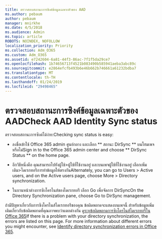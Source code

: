 ```yaml
---
title: ตรวจสอบสถานะการซิงค์ข้อมูลเฉพาะตัวของ AAD
ms.author: pebaum
author: pebaum
manager: mnirkhe
ms.date: 4/5/2018
ms.audience: Admin
ms.topic: article
ROBOTS: NOINDEX, NOFOLLOW
localization_priority: Priority
ms.collection: Adm_O365
ms.custom: Adm_O365
ms.assetid: e7242604-6a81-44f3-86ac-7f1f5da29ce7
ms.openlocfilehash: 1b74656713f4521b083490b585941aeba3abc89c
ms.sourcegitcommit: e2864efcfb493b6e46b662b746661a61232bdba7
ms.translationtype: MT
ms.contentlocale: th-TH
ms.lasthandoff: 01/24/2019
ms.locfileid: "29498465"
---
```

# <a name="check-aad-identity-sync-status"></a><span data-ttu-id="d45a3-102">ตรวจสอบสถานะการซิงค์ข้อมูลเฉพาะตัวของ AAD</span><span class="sxs-lookup"><span data-stu-id="d45a3-102">Check AAD Identity Sync status</span></span>

<span data-ttu-id="d45a3-103">ตรวจสอบสถานะการซิงค์ได้ง่าย:</span><span class="sxs-lookup"><span data-stu-id="d45a3-103">Checking sync status is easy:</span></span> 
  
- <span data-ttu-id="d45a3-104">ลงชื่อเข้าใช้ Office 365 admin ศูนย์กลาง และเลือก \*\* สถานะ DirSync \*\* บนโฮมเพจหรือไม่</span><span class="sxs-lookup"><span data-stu-id="d45a3-104">Sign in to the Office 365 admin center and choose \*\* DirSync Status \*\* on the home page.</span></span> 
    
- <span data-ttu-id="d45a3-105">อีกวิธีหนึ่งคือ คุณสามารถไปยังผู้ใช้\>ผู้ใช้ที่ใช้งานอยู่ และบนเพจผู้ใช้ที่ใช้งานอยู่ เลือกเพิ่มเติม\>ไดเรกทอรีการทำข้อมูลให้ตรงกัน</span><span class="sxs-lookup"><span data-stu-id="d45a3-105">Alternately, you can go to Users \> Active users, and on the Active users page, choose More \> Directory synchronization.</span></span>
    
- <span data-ttu-id="d45a3-106">ในบานหน้าต่างการซิงโครไนส์ของไดเรกทอรี เลือก Go เพื่อจัดการ DirSync</span><span class="sxs-lookup"><span data-stu-id="d45a3-106">On the Directory Synchronization pane, choose Go to DirSync management.</span></span> 
    
<span data-ttu-id="d45a3-p101">ถ้ามีปัญหาเกี่ยวกับการซิงโครไนส์ไดเรกทอรีของคุณ ข้อผิดพลาดจะแสดงบนเพจนี้ สำหรับข้อมูลเพิ่มเติมเกี่ยวกับข้อผิดพลาดที่คุณอาจพบว่าแตกต่างกัน ดู[ระบุข้อผิดพลาดการซิงโครไนส์ไดเรกทอรีใน Office 365](https://support.office.com/article/b4fc07a5-97ea-4ca6-9692-108acab74067)</span><span class="sxs-lookup"><span data-stu-id="d45a3-p101">If there is a problem with your directory synchronization, the errors are listed on this page. For more information about different errors you might encounter, see [Identify directory synchronization errors in Office 365](https://support.office.com/article/b4fc07a5-97ea-4ca6-9692-108acab74067).</span></span>
  

